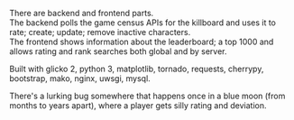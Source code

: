 There are backend and frontend parts.  
The backend polls the game census APIs for the killboard and uses it to rate; 
create; update; remove inactive characters.  
The frontend shows information about the leaderboard; a top 1000 and allows
rating and rank searches both global and by server.  

Built with glicko 2, python 3, matplotlib, tornado, requests, cherrypy, 
bootstrap, mako, nginx, uwsgi, mysql.  

There's a lurking bug somewhere that happens once in a blue moon 
(from months to years apart), where a player gets silly rating and deviation.